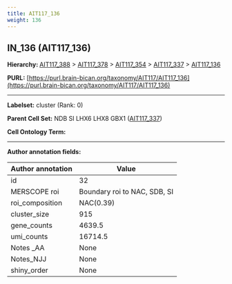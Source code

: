 ```yaml
---
title: AIT117_136
weight: 136
---
```

## IN_136 (AIT117_136)
<b>Hierarchy: </b>
[AIT117_388](../AIT117_388) >
[AIT117_378](../AIT117_378) >
[AIT117_354](../AIT117_354) >
[AIT117_337](../AIT117_337) >
[AIT117_136](../AIT117_136)

**PURL:** [https://purl.brain-bican.org/taxonomy/AIT117/AIT117_136](https://purl.brain-bican.org/taxonomy/AIT117/AIT117_136)

---


**Labelset:** cluster (Rank: 0)

**Parent Cell Set:** NDB SI LHX6 LHX8 GBX1 ([AIT117_337](../AIT117_337))



**Cell Ontology Term:** 

[MARKER GENES.]: #


---

[TRANSFERRED ANNOTATIONS.]: #


[AUTHOR ANNOTATION FIELDS.]: #


**Author annotation fields:**

| Author annotation | Value |
|-------------------|-------|
|id|32|
|MERSCOPE roi|Boundary roi to NAC, SDB, SI|
|roi_composition|NAC(0.39) | GPe(0.38) | GPi(0.15) | PuC(0.06)|
|cluster_size|915|
|gene_counts|4639.5|
|umi_counts|16714.5|
|Notes _AA|None|
|Notes_NJJ|None|
|shiny_order|None|
